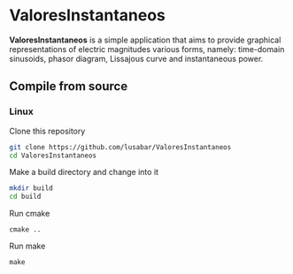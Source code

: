 # ValoresInstantaneos

**ValoresInstantaneos** is a simple application that aims to provide graphical representations of electric magnitudes various forms, namely: time-domain sinusoids, phasor diagram, Lissajous curve and instantaneous power.

## Compile from source ##

### Linux ###

Clone this repository

```sh
git clone https://github.com/lusabar/ValoresInstantaneos
cd ValoresInstantaneos
```

Make a build directory and change into it

```sh
mkdir build
cd build
```

Run cmake

`cmake ..`

Run make

`make`
